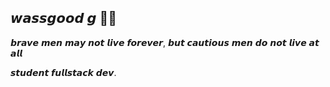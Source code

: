 ## 𝙬𝙖𝙨𝙨𝙜𝙤𝙤𝙙 𝙜 👋🏾
𝙗𝙧𝙖𝙫𝙚 𝙢𝙚𝙣 𝙢𝙖𝙮 𝙣𝙤𝙩 𝙡𝙞𝙫𝙚 𝙛𝙤𝙧𝙚𝙫𝙚𝙧, 𝙗𝙪𝙩 𝙘𝙖𝙪𝙩𝙞𝙤𝙪𝙨 𝙢𝙚𝙣 𝙙𝙤 𝙣𝙤𝙩 𝙡𝙞𝙫𝙚 𝙖𝙩 𝙖𝙡𝙡

𝙨𝙩𝙪𝙙𝙚𝙣𝙩 𝙛𝙪𝙡𝙡𝙨𝙩𝙖𝙘𝙠 𝙙𝙚𝙫.


<!--
**willisntannpc/willisntannpc** is a ✨ _special_ ✨ repository because its `README.md` (this file) appears on your GitHub profile.

Here are some ideas to get you started:

- 🔭 I’m currently working on ...
- 🌱 I’m currently learning ...
- 👯 I’m looking to collaborate on ...
- 🤔 I’m looking for help with ...
- 💬 Ask me about ...
- 📫 How to reach me: ...
- 😄 Pronouns: ...
- ⚡ Fun fact: ...
-->

